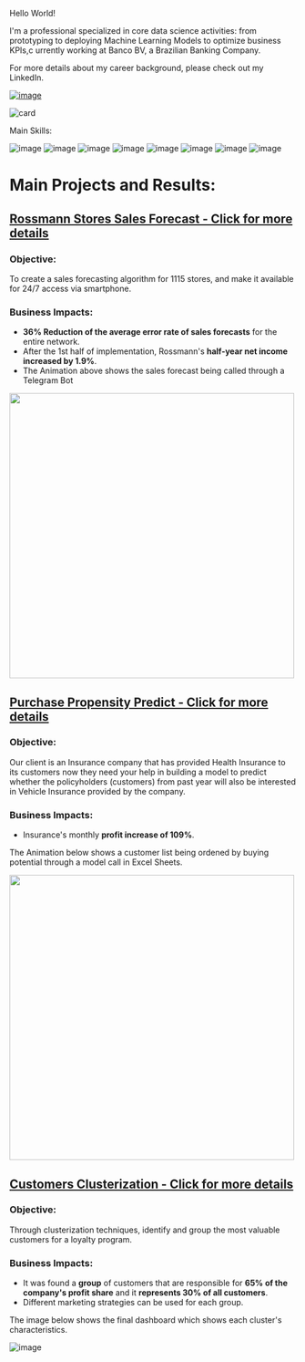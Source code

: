 Hello World!

I'm a professional specialized in core data science activities: from prototyping to deploying Machine Learning Models to optimize business KPIs,c urrently working at Banco BV, a Brazilian Banking Company.

For more details about my career background, please check out my LinkedIn.

[![image](https://user-images.githubusercontent.com/73034020/202054592-e0684a6f-ec0c-482e-9244-607e46a77398.png)](https://www.linkedin.com/in/viniciuskos/)


![card](https://github-readme-stats.vercel.app/api?username=ViniciusKos&theme=tokyonight)



Main Skills:

![image](https://github.com/ViniciusKos/ViniciusKos/assets/73034020/16699ce5-a059-40a9-b88d-d89dcf83506b)
![image](https://img.shields.io/badge/Python-14354C?style=for-the-badge&logo=python&logoColor=white)
![image](https://github.com/ViniciusKos/ViniciusKos/assets/73034020/d517961e-07db-4155-ba6b-e5bee2338969)
![image](https://github.com/ViniciusKos/ViniciusKos/assets/73034020/61df1ee2-0eb8-4474-a17f-e6183db01610)
![image](https://img.shields.io/badge/Flask-000000?style=for-the-badge&logo=flask&logoColor=white)
![image](https://user-images.githubusercontent.com/73034020/202050874-ced3040f-6021-4b50-bbe0-2e5c0fd8e17f.png)
![image](https://user-images.githubusercontent.com/73034020/202050927-22ddcb55-9b1a-400f-b7e3-c3ce1e9e5e7c.png)
![image](https://user-images.githubusercontent.com/73034020/202050994-230401e7-b1e1-48f4-a67c-3cdd5da43ccd.png)







# Main Projects and Results:

 ## [Rossmann Stores Sales Forecast - Click for more details](https://github.com/ViniciusKos/forecast_sales) 

 ### Objective:
To create a sales forecasting algorithm for 1115 stores, and make it available for 24/7 access via smartphone.

### Business Impacts:
- **36% Reduction of the average error rate of sales forecasts** for the entire network.
- After the 1st half of implementation, Rossmann's **half-year net income increased by 1.9%**.
- The Animation above shows the sales forecast being called through a Telegram Bot
<img src="https://user-images.githubusercontent.com/73034020/205716565-d5dcfe89-5368-4a57-b60f-7258e29ca7a9.gif" width="500">

## [Purchase Propensity Predict - Click for more details](https://github.com/ViniciusKos/purchase_propensity_predict)

### Objective:
Our client is an Insurance company that has provided Health Insurance to its customers now they need your help in building a model to predict whether the policyholders (customers) from past year will also be interested in Vehicle Insurance provided by the company.

### Business Impacts:
-  Insurance's monthly **profit increase of 109%**.

The Animation below shows a customer list being ordened by buying potential through a model call in Excel Sheets.

<img src="https://user-images.githubusercontent.com/73034020/201436763-32984504-0aa9-43b2-8f17-56f6eb1bfb8f.gif" width="500">

## [Customers Clusterization - Click for more details](https://github.com/ViniciusKos/insiders_clustering)

### Objective:
Through clusterization techniques, identify and group the most valuable customers for a loyalty program.

### Business Impacts:
- It was found a **group** of customers that are responsible for **65% of the company's profit share** and it **represents 30% of all customers**.
- Different marketing strategies can be used for each group.

The image below shows the final dashboard which shows each cluster's characteristics.

![image](https://user-images.githubusercontent.com/73034020/220782047-35aea54a-570d-4c00-a5b2-5ca135dd2bf3.png)





